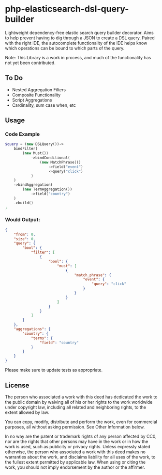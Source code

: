 
# php-elasticsearch-dsl-query-builder

Lightweight dependency-free elastic search query builder decorator. 
Aims to help prevent having to dig through a JSON to create a DSL query.
Paired with the right IDE, the autocomplete functionality of the IDE helps know which operations can be bound to which parts of the query.

Note: This Library is a work in process, and much of the functionality has not yet been contributed.
## To Do
* Nested Aggregation Filters
* Composite Functionality 
* Script Aggregations 
* Cardinality, sum case when, etc


## Usage

### Code Example
```php
$query = (new DSLQuery())->
    bindFilter(
        (new Must())
            ->bindConditional(
                (new MatchPhrase())
                    ->field("event")
                    ->query("click")
            )
    )
    ->bindAggregation(
        (new TermAggregation())
            ->field("country")
    )
    ->build()
;
```
### Would Output:

```json
{
    "from": 0,
    "size": 0,
    "query": {
        "bool": {
            "filter": [
                {
                    "bool": {
                        "must": [
                            {
                                "match_phrase": {
                                    "event": {
                                        "query": "click"
                                    }
                                }
                            }
                        ]
                    }
                }
            ]
        }
    },
    "aggregations": {
        "country": {
            "terms": {
                "field": "country"
            }
        }
    }
}
```

Please make sure to update tests as appropriate.

## License
The person who associated a work with this deed has dedicated the work to the public domain by waiving all of his or her rights to the work worldwide under copyright law, including all related and neighboring rights, to the extent allowed by law.

You can copy, modify, distribute and perform the work, even for commercial purposes, all without asking permission. See Other Information below.

In no way are the patent or trademark rights of any person affected by CC0, nor are the rights that other persons may have in the work or in how the work is used, such as publicity or privacy rights.
Unless expressly stated otherwise, the person who associated a work with this deed makes no warranties about the work, and disclaims liability for all uses of the work, to the fullest extent permitted by applicable law.
When using or citing the work, you should not imply endorsement by the author or the affirmer.



